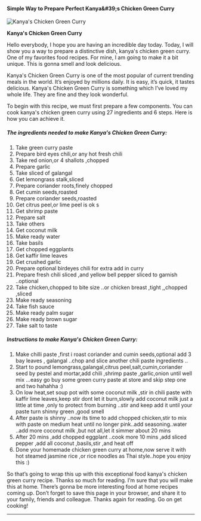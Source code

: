             

#### Simple Way to Prepare Perfect Kanya&amp;#39;s Chicken Green Curry

![Kanya's Chicken Green Curry](https://img-global.cpcdn.com/recipes/6170461019832320/751x532cq70/kanyas-chicken-green-curry-recipe-main-photo.jpg)

**Kanya's Chicken Green Curry**

Hello everybody, I hope you are having an incredible day today. Today, I will show you a way to prepare a distinctive dish, kanya's chicken green curry. One of my favorites food recipes. For mine, I am going to make it a bit unique. This is gonna smell and look delicious.

Kanya's Chicken Green Curry is one of the most popular of current trending meals in the world. It’s enjoyed by millions daily. It is easy, it’s quick, it tastes delicious. Kanya's Chicken Green Curry is something which I’ve loved my whole life. They are fine and they look wonderful.

To begin with this recipe, we must first prepare a few components. You can cook kanya's chicken green curry using 27 ingredients and 6 steps. Here is how you can achieve it.

##### The ingredients needed to make Kanya's Chicken Green Curry:

1.  Take green curry paste
2.  Prepare bird eyes chili,or any hot fresh chili
3.  Take red onion,or 4 shallots ,chopped
4.  Prepare garlic
5.  Take sliced of galangal
6.  Get lemongrass stalk,sliced
7.  Prepare coriander roots,finely chopped
8.  Get cumin seeds,roasted
9.  Prepare coriander seeds,roasted
10.  Get citrus peel,or lime peel is ok s
11.  Get shrimp paste
12.  Prepare salt
13.  Take others
14.  Get coconut milk
15.  Make ready water
16.  Take basils
17.  Get chopped eggplants
18.  Get kaffir lime leaves
19.  Get crushed garlic
20.  Prepare optional birdeyes chili for extra add in curry
21.  Prepare fresh chili sliced ,and yellow bell pepper sliced to garnish ..optional
22.  Take chicken,chopped to bite size ..or chicken breast ,tight ,,chopped ,sliced
23.  Make ready seasoning
24.  Take fish sauce
25.  Make ready palm sugar
26.  Make ready brown sugar
27.  Take salt to taste

##### Instructions to make Kanya's Chicken Green Curry:

1.  Make chilli paste ,first i roast coriander and cumin seeds,optional add 3 bay leaves , galangal ..chop and slice another chili paste ingredients ..
2.  Start to pound lemongrass,galangal,citrus peel,salt,cumin,coriander seed by pestel and mortar,add chili ,shrimp paste ,garlic,onion until well mix …easy go buy some green curry paste at store and skip step one and two hahahha :)
3.  On low heat,set soup pot with some coconut milk ,stir in chili paste with kaffir lime leaves,keep stir dont let it burn,slowly add coconut milk just a little at time ,only to protect from burning ..stir and keep add it until your paste turn shinny green ,good smell
4.  After paste is shinny ..now its time to add chopped chicken,stir to mix with paste on medium heat until no longer pink..add seasoning..water ..add more coconut milk ,but not all,let it simmer about 20 mins
5.  After 20 mins ,add chopped eggplant ..cook more 10 mins ,add sliced pepper ,add all coconut ,basils,stir ,and heat off
6.  Done your homemade chicken green curry at home,now serve it with hot steamed jasmine rice ,or rice noodles as Thai style..hope you enjoy this :)

So that’s going to wrap this up with this exceptional food kanya's chicken green curry recipe. Thanks so much for reading. I’m sure that you will make this at home. There’s gonna be more interesting food at home recipes coming up. Don’t forget to save this page in your browser, and share it to your family, friends and colleague. Thanks again for reading. Go on get cooking!

* * *